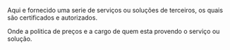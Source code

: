 Aqui e fornecido uma serie de serviços ou soluções de terceiros, os quais são certificados e autorizados. 

Onde a politica de preços e a cargo de quem esta provendo o serviço ou solução. 